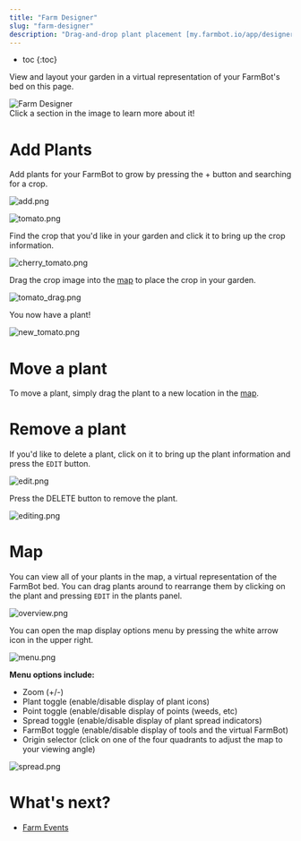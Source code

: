 ```yaml
---
title: "Farm Designer"
slug: "farm-designer"
description: "Drag-and-drop plant placement [my.farmbot.io/app/designer](http://my.farmbot.io/app/designer)"
---
```


* toc
{:toc}

View and layout your garden in a virtual representation of your FarmBot's bed on this page.

<div class="nav-image">
  <img class="nav-image" src="_images/overview_02.png" alt="Farm Designer" />
  <a href="https://software.farmbot.io/docs/farm-designer#add-plants" style="top: 12%; left: 0%; width: 30.75%; height: 87%;"></a>
  <a href="https://software.farmbot.io/docs/farm-designer#map" style="top: 12%; left: 30.75%; width: 68.5%; height: 87%;"></a>
</div>
<figcaption class="caption">Click a section in the image to learn more about it!</figcaption>



# Add Plants

Add plants for your FarmBot to grow by pressing the <span class="fb-circle-button fb-green">+</span> button and searching for a crop.

![add.png](_images/add.png)



![tomato.png](_images/tomato.png)

Find the crop that you'd like in your garden and click it to bring up the crop information.

![cherry_tomato.png](_images/cherry_tomato.png)

Drag the crop image into the [map](#map) to place the crop in your garden.

![tomato_drag.png](_images/tomato_drag.png)

You now have a plant!

![new_tomato.png](_images/new_tomato.png)



# Move a plant

To move a plant, simply drag the plant to a new location in the [map](#map).

# Remove a plant

If you'd like to delete a plant, click on it to bring up the plant information and press the `EDIT` button.

![edit.png](_images/edit.png)

Press the <span class="fb-button fb-red">DELETE</span> button to remove the plant.

![editing.png](_images/editing.png)



# Map

You can view all of your plants in the map, a virtual representation of the FarmBot bed. You can drag plants around to rearrange them by clicking on the plant and pressing `EDIT` in the plants panel.

![overview.png](_images/overview.png)

You can open the map display options menu by pressing the white arrow icon in the upper right.

![menu.png](_images/menu.png)

**Menu options include:**
* Zoom (+/-)
* Plant toggle (enable/disable display of plant icons)
* Point toggle (enable/disable display of points (weeds, etc)
* Spread toggle (enable/disable display of plant spread indicators)
* FarmBot toggle (enable/disable display of tools and the virtual FarmBot)
* Origin selector (click on one of the four quadrants to adjust the map to your viewing angle)

![spread.png](_images/spread.png)


# What's next?

 * [Farm Events](../Web-App/farm-events.md)
